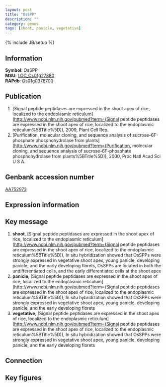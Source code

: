 ```yaml
---
layout: post
title: "OsSPP"
description: ""
category: genes
tags: [shoot, panicle, vegetative]
---
```

{% include JB/setup %}

## Information
__Symbol__: OsSPP  
__MSU__: [LOC_Os01g27880](http://rice.plantbiology.msu.edu/cgi-bin/ORF_infopage.cgi?orf=LOC_Os01g27880)  
__RAPdb__: [Os01g0376700](http://rapdb.dna.affrc.go.jp/viewer/gbrowse_details/irgsp1?name=Os01g0376700)  

## Publication
1. [Signal peptide peptidases are expressed in the shoot apex of rice, localized to the endoplasmic reticulum](http://www.ncbi.nlm.nih.gov/pubmed?term=(Signal peptide peptidases are expressed in the shoot apex of rice, localized to the endoplasmic reticulum%5BTitle%5D)), 2009, Plant Cell Rep.
2. [Purification, molecular cloning, and sequence analysis of sucrose-6F-phosphate phosphohydrolase from plants](http://www.ncbi.nlm.nih.gov/pubmed?term=(Purification, molecular cloning, and sequence analysis of sucrose-6F-phosphate phosphohydrolase from plants%5BTitle%5D)), 2000, Proc Natl Acad Sci U S A.

## Genbank accession number
[AA752973](http://www.ncbi.nlm.nih.gov/nuccore/AA752973)

## Expression information

## Key message
1. __shoot__, [Signal peptide peptidases are expressed in the shoot apex of rice, localized to the endoplasmic reticulum](http://www.ncbi.nlm.nih.gov/pubmed?term=(Signal peptide peptidases are expressed in the shoot apex of rice, localized to the endoplasmic reticulum%5BTitle%5D)),  In situ hybridization showed that OsSPPs were strongly expressed in vegetative shoot apex, young panicle, developing panicle, and the early developing florets, OsSPPs are located in both the undifferentiated cells, and the early differentiated cells at the shoot apex
2. __panicle__, [Signal peptide peptidases are expressed in the shoot apex of rice, localized to the endoplasmic reticulum](http://www.ncbi.nlm.nih.gov/pubmed?term=(Signal peptide peptidases are expressed in the shoot apex of rice, localized to the endoplasmic reticulum%5BTitle%5D)),  In situ hybridization showed that OsSPPs were strongly expressed in vegetative shoot apex, young panicle, developing panicle, and the early developing florets
3. __vegetative__, [Signal peptide peptidases are expressed in the shoot apex of rice, localized to the endoplasmic reticulum](http://www.ncbi.nlm.nih.gov/pubmed?term=(Signal peptide peptidases are expressed in the shoot apex of rice, localized to the endoplasmic reticulum%5BTitle%5D)),  In situ hybridization showed that OsSPPs were strongly expressed in vegetative shoot apex, young panicle, developing panicle, and the early developing florets

## Connection

## Key figures


